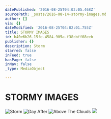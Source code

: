```yaml
---
datePublished: '2016-08-25T04:02:05.468Z'
sourcePath: _posts/2016-08-14-stormy-images.md
author: []
via: {}
dateModified: '2016-08-25T04:02:01.755Z'
title: STORMY IMAGES
id: b40e6b26-15fe-4584-905a-f38cbff08eeb
publisher: {}
description: Storm
starred: false
inFeed: true
hasPage: false
inNav: false
_type: MediaObject

---
```

# STORMY IMAGES
![Storm](https://the-grid-user-content.s3-us-west-2.amazonaws.com/e838e95a-d894-4700-b831-51749e85da3f.jpg)
![Day After](https://the-grid-user-content.s3-us-west-2.amazonaws.com/c08c8d4e-0b96-4721-b27f-b5ed81c4469c.jpg)
![Above The Clouds](https://the-grid-user-content.s3-us-west-2.amazonaws.com/9a717ca5-fc51-4a16-af56-81fb366b0dd4.jpg)
![](https://the-grid-user-content.s3-us-west-2.amazonaws.com/723523f5-cb57-4418-a865-4d8f6f90fd6e.jpg)